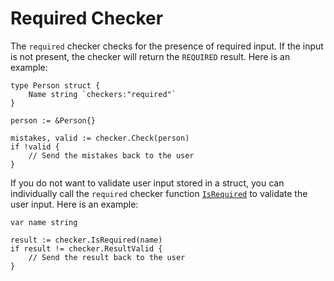 # Required Checker

The `required` checker checks for the presence of required input. If the input is not present, the checker will return the `REQUIRED` result. Here is an example:

```golang
type Person struct {
    Name string `checkers:"required"`
}

person := &Person{}

mistakes, valid := checker.Check(person)
if !valid {
    // Send the mistakes back to the user
}
```

If you do not want to validate user input stored in a struct, you can individually call the `required` checker function [`IsRequired`](https://pkg.go.dev/github.com/cinar/checker#IsRequired) to validate the user input. Here is an example:

```golang
var name string

result := checker.IsRequired(name)
if result != checker.ResultValid {
    // Send the result back to the user
}
```
